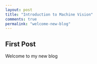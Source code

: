 ```yaml
---
layout: post
title: "Introduction to Machine Vision"
comments: true
permalink: "welcome-new-blog"
---
```


## First Post

Welcome to my new blog

